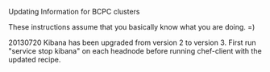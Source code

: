 Updating Information for BCPC clusters

These instructions assume that you basically know what you are doing.  =)

20130720
 Kibana has been upgraded from version 2 to version 3.
 First run "service stop kibana" on each headnode before running
 chef-client with the updated recipe.

